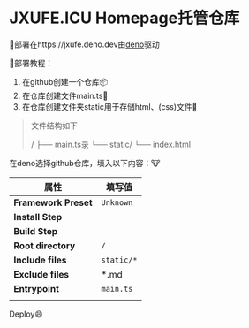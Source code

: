 # JXUFE.ICU Homepage托管仓库

🥰部署在https://jxufe.deno.dev由[deno](https://deno.com)驱动

🥸部署教程：

1. 在github创建一个仓库📦
2. 在仓库创建文件main.ts🎊
3. 在仓库创建文件夹static用于存储html、(css)文件🎉

> 文件结构如下
>
> /
> ├── main.ts录
> └── static/
>      └── index.html

在deno选择github仓库，填入以下内容：🐮

| 属性                 | 填写值     |
| -------------------- | ---------- |
| **Framework Preset** | `Unknown`  |
| **Install Step**     |            |
| **Build Step**       |            |
| **Root directory**   | `/`        |
| **Include files**    | `static/*` |
| **Exclude files**    | *.md       |
| **Entrypoint**       | `main.ts`  |
|                      |            |

Deploy😄
